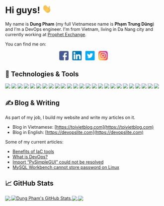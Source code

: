 # Hi guys! <img src="gif/wave.gif" width="30"/>

My name is **Dung Pham** (my full Vietnamese name is **Phạm Trung Dũng**) and I'm a DevOps engineer. I'm from Vietnam, living in Da Nang city and currently working at [Prophet Exchange](https://prophetbettingexchange.com).

You can find me on:
<p align='center'>
<a href="https://www.facebook.com/danie.pham91" target="_blank"><img src="images/facebook.png" alt="facebook" width="30"/></a>&nbsp;&nbsp;
<a href="https://www.linkedin.com/in/phamtrungdung" target="_blank"><img src="images/linkedin.png" alt="linkedin" width="30"/></a>&nbsp;&nbsp;
<a href="#" target="_blank"><img src="images/twitter.png" alt="twitter" width="30"/></a>&nbsp;&nbsp;
<a href="#" target="_blank"><img src="images/instagram.png" alt="instagram" width="30"/></a>
</p>

## 🔧 Technologies & Tools

![](https://img.shields.io/badge/OS-Linux-informational?style=flat&logo=linux&logoColor=white&color=2bbc8a)
![](https://img.shields.io/badge/OS-Ubuntu-informational?style=flat&logo=ubuntu&logoColor=white&color=2bbc8a)
![](https://img.shields.io/badge/OS-CentOS-informational?style=flat&logo=centos&logoColor=white&color=2bbc8a)
![](https://img.shields.io/badge/Editor-IntelliJ_IDEA-informational?style=flat&logo=intellij-idea&logoColor=white&color=2bbc8a)
![](https://img.shields.io/badge/Code-Python-informational?style=flat&logo=python&logoColor=white&color=2bbc8a)
![](https://img.shields.io/badge/Shell-Bash-informational?style=flat&logo=gnu-bash&logoColor=white&color=2bbc8a)
![](https://img.shields.io/badge/Tools-Docker-informational?style=flat&logo=docker&logoColor=white&color=2bbc8a)
![](https://img.shields.io/badge/Tools-Kubernetes-informational?style=flat&logo=kubernetes&logoColor=white&color=2bbc8a)
![](https://img.shields.io/badge/Cloud-AWS-informational?style=flat&logo=amazonaws&logoColor=white&color=2bbc8a)
![](https://img.shields.io/badge/Cloud-Azure-informational?style=flat&logo=microsoftazure&logoColor=white&color=2bbc8a)
![](https://img.shields.io/badge/Cloud-GCP-informational?style=flat&logo=googlecloud&logoColor=white&color=2bbc8a)
![](https://img.shields.io/badge/Cloud-Digital_Ocean-informational?style=flat&logo=digitalocean&logoColor=white&color=2bbc8a)
![](https://img.shields.io/badge/CI/CD-Jenkins-informational?style=flat&logo=jenkins&logoColor=white&color=2bbc8a)
![](https://img.shields.io/badge/CI/CD-Gitlab%20CI-informational?style=flat&logo=gitlab&logoColor=white&color=2bbc8a)
![](https://img.shields.io/badge/CI/CD-Github%20Actions-informational?style=flat&logo=githubactions&logoColor=white&color=2bbc8a)
![](https://img.shields.io/badge/CI/CD-Bitbucket%20Pipelines-informational?style=flat&logo=bitbucket&logoColor=white&color=2bbc8a)
![](https://img.shields.io/badge/CI/CD-Circle%20CI-informational?style=flat&logo=circleci&logoColor=white&color=2bbc8a)
![](https://img.shields.io/badge/CI/CD-Argo%20CD-informational?style=flat&logo=argo&logoColor=white&color=2bbc8a)
![](https://img.shields.io/badge/IaC-Terraform-informational?style=flat&logo=terraform&logoColor=white&color=2bbc8a)
![](https://img.shields.io/badge/IaC-Ansible-informational?style=flat&logo=ansible&logoColor=white&color=2bbc8a)
![](https://img.shields.io/badge/Monitoring-Prometheus-informational?style=flat&logo=prometheus&logoColor=white&color=2bbc8a)
![](https://img.shields.io/badge/Monitoring-Icinga-informational?style=flat&logo=icinga&logoColor=white&color=2bbc8a)
![](https://img.shields.io/badge/Logging-Splunk-informational?style=flat&logo=splunk&logoColor=white&color=2bbc8a)
![](https://img.shields.io/badge/Logging-Graylog-informational?style=flat&logo=graylog&logoColor=white&color=2bbc8a)
![](https://img.shields.io/badge/Logging-ELK%20Stack-informational?style=flat&logo=elasticstack&logoColor=white&color=2bbc8a)

## ✍️ Blog & Writing

As part of my job, I build my website and write my articles on it.
- Blog in Vietnamese: [https://toivietblog.com](https://toivietblog.com)
- Blog in English: [https://devopslite.com](https://devopslite.com)

Some of my current articles:

<!-- BLOG-POST-LIST:START -->
- [Benefits of IaC tools](https://devopslite.com/benefits-of-iac-tools/)
- [What is DevOps?](https://devopslite.com/what-is-devops/)
- [Import “PySimpleGUI” could not be resolved](https://devopslite.com/import-pysimplegui-could-not-be-resolved/)
- [MySQL Workbench cannot store password on Linux](https://devopslite.com/mysql-workbench-cannot-store-password/)
<!-- BLOG-POST-LIST:END -->

## &#x1f4c8; GitHub Stats

<a href="https://github.com/dungpham91/dungpham91">
  <img align="center" src="https://github-readme-stats.vercel.app/api/top-langs/?username=dungpham91&hide=java,html,text&title_color=ffffff&text_color=c9cacc&icon_color=2bbc8a&bg_color=1d1f21&langs_count=3" />
</a>
<a href="https://github.com/dungpham91/dungpham91">
  <img align="center" src="https://github-readme-stats.vercel.app/api?username=dungpham91&show_icons=true&line_height=27&count_private=true&title_color=ffffff&text_color=c9cacc&icon_color=2bbc8a&bg_color=1d1f21" alt="Dung Pham's GitHub Stats" />
</a> 
<a href="https://github.com/dungpham91/terraform-eks">
  <img align="center" src="https://github-readme-stats.vercel.app/api/pin/?username=dungpham91&repo=terraform-eks&title_color=ffffff&text_color=c9cacc&icon_color=2bbc8a&bg_color=1d1f21" />
</a>
<a href="https://github.com/dungpham91/jenkins-terraform-ansible-sample">
  <img align="center" src="https://github-readme-stats.vercel.app/api/pin/?username=dungpham91&repo=jenkins-terraform-ansible-sample&title_color=ffffff&text_color=c9cacc&icon_color=2bbc8a&bg_color=1d1f21" />
</a>

<!-- Refer: https://github.com/MartinHeinz/MartinHeinz/blob/master/README.md -->